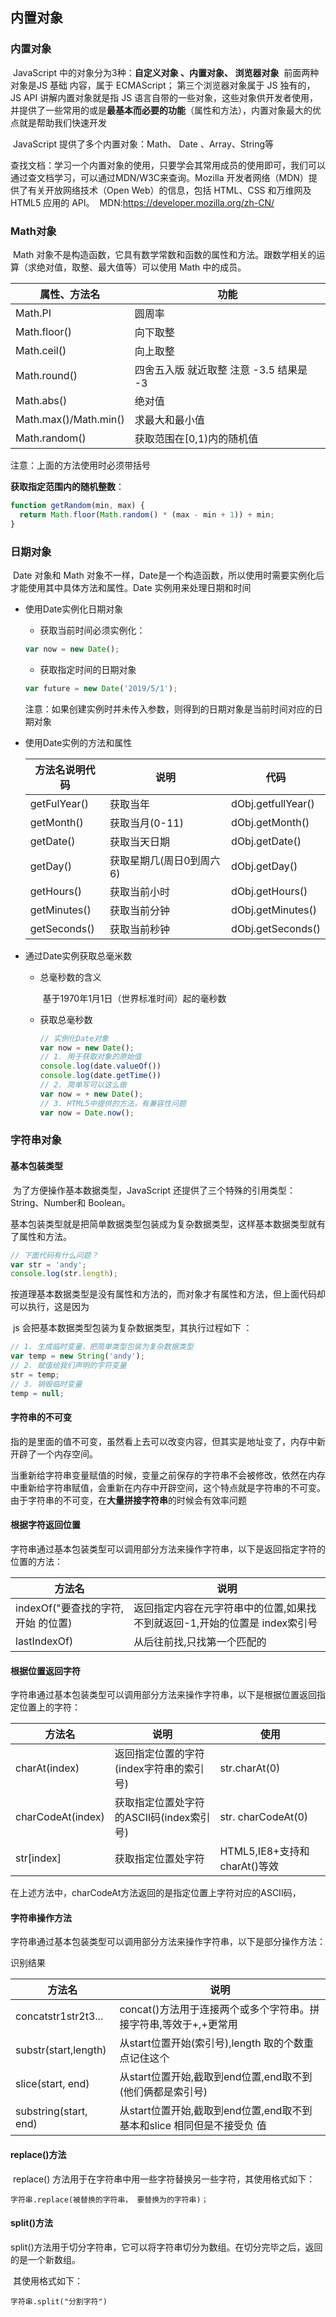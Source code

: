 ## 内置对象

### 内置对象

​	 JavaScript 中的对象分为3种：**自定义对象 、内置对象、 浏览器对象**
​	前面两种对象是JS 基础 内容，属于 ECMAScript；  第三个浏览器对象属于 JS 独有的， JS API 讲解内置对象就是指 JS 语言自带的一些对象，这些对象供开发者使用，并提供了一些常用的或是**最基本而必要的功能**（属性和方法），内置对象最大的优点就是帮助我们快速开发

​	JavaScript 提供了多个内置对象：Math、 Date 、Array、String等	

​	查找文档：学习一个内置对象的使用，只要学会其常用成员的使用即可，我们可以通过查文档学习，可以通过MDN/W3C来查询。
​	Mozilla 开发者网络（MDN）提供了有关开放网络技术（Open Web）的信息，包括 HTML、CSS 和万维网及 HTML5 应用的 API。
​	MDN:https://developer.mozilla.org/zh-CN/

### Math对象

​	Math 对象不是构造函数，它具有数学常数和函数的属性和方法。跟数学相关的运算（求绝对值，取整、最大值等）可以使用 Math 中的成员。

| 属性、方法名          | 功能                                         |
| --------------------- | -------------------------------------------- |
| Math.PI               | 圆周率                                       |
| Math.floor()          | 向下取整                                     |
| Math.ceil()           | 向上取整                                     |
| Math.round()          | 四舍五入版 就近取整   注意 -3.5   结果是  -3 |
| Math.abs()            | 绝对值                                       |
| Math.max()/Math.min() | 求最大和最小值                               |
| Math.random()         | 获取范围在[0,1)内的随机值                    |

注意：上面的方法使用时必须带括号

**获取指定范围内的随机整数**：

```js
function getRandom(min, max) {
  return Math.floor(Math.random() * (max - min + 1)) + min; 
}
```

### 日期对象

​	Date 对象和 Math 对象不一样，Date是一个构造函数，所以使用时需要实例化后才能使用其中具体方法和属性。Date 实例用来处理日期和时间

- 使用Date实例化日期对象

  - 获取当前时间必须实例化：

  ```js
  var now = new Date();
  ```

  - 获取指定时间的日期对象

  ```js
  var future = new Date('2019/5/1');
  ```

  注意：如果创建实例时并未传入参数，则得到的日期对象是当前时间对应的日期对象

- 使用Date实例的方法和属性	

  | 方法名说明代码                               | 说明 | 代码 |
  | -------------------------------------------- | ---- | ---- |
  | getFulYear()      |   获取当年    |   dObj.getfullYear()   |
  | getMonth()      |   获取当月(0-11)   |   dObj.getMonth()   |
  | getDate()          |   获取当天日期   |  dObj.getDate()    |
  | getDay() |  获取星期几(周日0到周六6)  |   dObj.getDay()   |
  | getHours()        |   获取当前小时   |    dObj.getHours()  |
  | getMinutes()    |    获取当前分钟  |   dObj.getMinutes()   |
  | getSeconds()    |   获取当前秒钟   |   dObj.getSeconds()   |

- 通过Date实例获取总毫米数

  - 总毫秒数的含义

    ​	基于1970年1月1日（世界标准时间）起的毫秒数

  - 获取总毫秒数

    ```js
    // 实例化Date对象
    var now = new Date();
    // 1. 用于获取对象的原始值
    console.log(date.valueOf())	
    console.log(date.getTime())	
    // 2. 简单写可以这么做
    var now = + new Date();			
    // 3. HTML5中提供的方法，有兼容性问题
    var now = Date.now();
    ```

### 字符串对象

#### 基本包装类型

​	为了方便操作基本数据类型，JavaScript 还提供了三个特殊的引用类型：String、Number和 Boolean。

​	基本包装类型就是把简单数据类型包装成为复杂数据类型，这样基本数据类型就有了属性和方法。

```js
// 下面代码有什么问题？
var str = 'andy';
console.log(str.length);
```

​	按道理基本数据类型是没有属性和方法的，而对象才有属性和方法，但上面代码却可以执行，这是因为

​	js 会把基本数据类型包装为复杂数据类型，其执行过程如下 ：

```js
// 1. 生成临时变量，把简单类型包装为复杂数据类型
var temp = new String('andy');
// 2. 赋值给我们声明的字符变量
str = temp;
// 3. 销毁临时变量
temp = null;
```

#### 字符串的不可变

​		指的是里面的值不可变，虽然看上去可以改变内容，但其实是地址变了，内存中新开辟了一个内存空间。

​		当重新给字符串变量赋值的时候，变量之前保存的字符串不会被修改，依然在内存中重新给字符串赋值，会重新在内存中开辟空间，这个特点就是字符串的不可变。
​		由于字符串的不可变，在**大量拼接字符串**的时候会有效率问题

#### 根据字符返回位置

​		字符串通过基本包装类型可以调用部分方法来操作字符串，以下是返回指定字符的位置的方法：

| 方法名                             | 说明                                                         |
| ---------------------------------- | ------------------------------------------------------------ |
| indexOf("要查找的字符,开始 的位置) | 返回指定内容在元字符串中的位置,如果找不到就返回-1,开始的位置是 index索引号 |
| lastIndexOf)                       | 从后往前找,只找第一个匹配的                                  |

#### 根据位置返回字符

字符串通过基本包装类型可以调用部分方法来操作字符串，以下是根据位置返回指定位置上的字符：

| 方法名            | 说明                                     | 使用                         |
| ----------------- | ---------------------------------------- | ---------------------------- |
| charAt(index)     | 返回指定位置的字符(index字符串的索引号)  | str.charAt(0)                |
| charCodeAt(index) | 获取指定位置处字符的ASCII码(index索引号) | str. charCodeAt(0)           |
| str[index]        | 获取指定位置处字符                       | HTML5,IE8+支持和charAt()等效 |

在上述方法中，charCodeAt方法返回的是指定位置上字符对应的ASCII码，

#### 字符串操作方法

​		字符串通过基本包装类型可以调用部分方法来操作字符串，以下是部分操作方法：

识别结果

| 方法名                | 说明                                                         |
| --------------------- | ------------------------------------------------------------ |
| concatstr1str2t3...   | concat()方法用于连接两个或多个字符串。拼接字符串,等效于+,+更常用 |
| substr(start,length)  | 从start位置开始(索引号),length 取的个数重点记住这个          |
| slice(start, end)     | 从start位置开始,截取到end位置,end取不到(他们俩都是索引号)    |
| substring(start, end) | 从start位置开始,截取到end位置,end取不到基本和slice 相同但是不接受负 值 |

#### replace()方法

​		replace() 方法用于在字符串中用一些字符替换另一些字符，其使用格式如下：  

```
字符串.replace(被替换的字符串， 要替换为的字符串)；
```

#### split()方法

​		split()方法用于切分字符串，它可以将字符串切分为数组。在切分完毕之后，返回的是一个新数组。

​		其使用格式如下：

```
字符串.split("分割字符")
```
